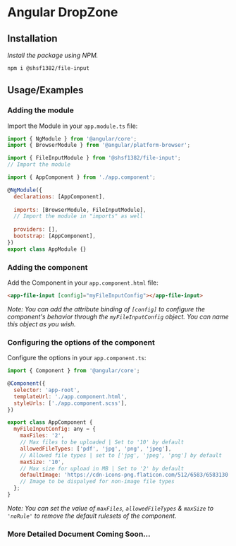 # Angular DropZone

## Installation
_Install the package using NPM._
```bash
npm i @shsf1382/file-input
```

## Usage/Examples
### Adding the module
Import the Module in your `app.module.ts` file:
```javascript 
import { NgModule } from '@angular/core';
import { BrowserModule } from '@angular/platform-browser';

import { FileInputModule } from '@shsf1382/file-input';
// Import the module

import { AppComponent } from './app.component';

@NgModule({
  declarations: [AppComponent],
  
  imports: [BrowserModule, FileInputModule],
  // Import the module in "imports" as well
  
  providers: [],
  bootstrap: [AppComponent],
})
export class AppModule {}
```
### Adding the component
Add the Component in your `app.component.html` file:
```html 
<app-file-input [config]="myFileInputConfig"></app-file-input>
```
_Note: You can add the attribute binding of `[config]` to configure the component's behavior through the `myFileInputConfig` object. You can name this object as you wish._

### Configuring the options of the component
Configure the options in your `app.component.ts`:
```javascript
import { Component } from '@angular/core';

@Component({
  selector: 'app-root',
  templateUrl: './app.component.html',
  styleUrls: ['./app.component.scss'],
})

export class AppComponent {
  myFileInputConfig: any = {
    maxFiles: '2',
    // Max files to be uploaded | Set to '10' by default
    allowedFileTypes: ['pdf', 'jpg', 'png', 'jpeg'],
    // Allowed file types | set to ['jpg', 'jpeg', 'png'] by default
    maxSize: '10',
    // Max size for upload in MB | Set to '2' by default
    defaultImage: 'https://cdn-icons-png.flaticon.com/512/6583/6583130.png',
    // Image to be dispalyed for non-image file types
  };
}
```
_Note: You can set the value of `maxFiles`, `allowedFileTypes` & `maxSize` to `'noRule'` to remove the default rulesets of the component._

### More Detailed Document Coming Soon...